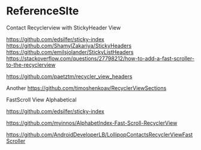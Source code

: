 # ReferenceSIte

Contact Recyclerview with StickyHeader View 


https://github.com/edsilfer/sticky-index
https://github.com/ShamylZakariya/StickyHeaders
https://github.com/emilsjolander/StickyListHeaders
https://stackoverflow.com/questions/27798212/how-to-add-a-fast-scroller-to-the-recyclerview

https://github.com/paetztm/recycler_view_headers

Another
https://github.com/timoshenkoav/RecyclerViewSections


FastScroll View Alphabetical

https://github.com/edsilfer/sticky-index

https://github.com/myinnos/AlphabetIndex-Fast-Scroll-RecyclerView

https://github.com/AndroidDeveloperLB/LollipopContactsRecyclerViewFastScroller



